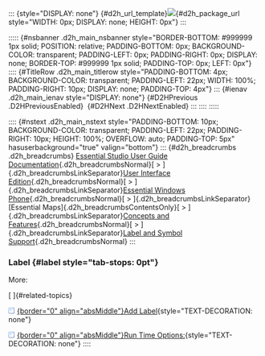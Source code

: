 ::: {style="DISPLAY: none"}
[](ms-xhelp:///?Id=d2h_url_template){#d2h_url_template}![](!package_url!){#d2h_package_url style="WIDTH: 0px; DISPLAY: none; HEIGHT: 0px"}
:::

::::: {#nsbanner .d2h_main_nsbanner style="BORDER-BOTTOM: #999999 1px solid; POSITION: relative; PADDING-BOTTOM: 0px; BACKGROUND-COLOR: transparent; PADDING-LEFT: 0px; PADDING-RIGHT: 0px; DISPLAY: none; BORDER-TOP: #999999 1px solid; PADDING-TOP: 0px; LEFT: 0px"}
:::: {#TitleRow .d2h_main_titlerow style="PADDING-BOTTOM: 4px; BACKGROUND-COLOR: transparent; PADDING-LEFT: 22px; WIDTH: 100%; PADDING-RIGHT: 10px; DISPLAY: none; PADDING-TOP: 4px"}
::: {#ienav .d2h_main_ienav style="DISPLAY: none"}
[](ms-xhelp:///?Id=b68e11e7-5bf7-4b29-924c-1fdff0feaaa7){#D2HPrevious .D2HPreviousEnabled}  [](ms-xhelp:///?Id=3d662315-152b-4a97-bce4-02420f634238){#D2HNext .D2HNextEnabled}
:::
::::
:::::

:::: {#nstext .d2h_main_nstext style="PADDING-BOTTOM: 10px; BACKGROUND-COLOR: transparent; PADDING-LEFT: 22px; PADDING-RIGHT: 10px; HEIGHT: 100%; OVERFLOW: auto; PADDING-TOP: 5px" hasuserbackground="true" valign="bottom"}
::: {#d2h_breadcrumbs .d2h_breadcrumbs}
[Essential Studio User Guide Documentation](ms-xhelp:///?Id=12457748-09e3-4d74-a240-8e049cedf030){.d2h_breadcrumbsNormal}[ \> ]{.d2h_breadcrumbsLinkSeparator}[User Interface Edition](ms-xhelp:///?Id=c29296b7-531c-413b-a0ec-488ca1f7f669){.d2h_breadcrumbsNormal}[ \> ]{.d2h_breadcrumbsLinkSeparator}[Essential Windows Phone](ms-xhelp:///?Id=5ea1999c-4eff-4775-b84e-407dc825f555){.d2h_breadcrumbsNormal}[ \> ]{.d2h_breadcrumbsLinkSeparator}[Essential Maps]{.d2h_breadcrumbsContentsOnly}[ \> ]{.d2h_breadcrumbsLinkSeparator}[Concepts and Features](ms-xhelp:///?Id=fe4335c8-1cb6-47a4-a6f3-e9bc318bba8d){.d2h_breadcrumbsNormal}[ \> ]{.d2h_breadcrumbsLinkSeparator}[Label and Symbol Support](ms-xhelp:///?Id=8cca4119-5a06-4428-9dd5-1eec536eaa4e){.d2h_breadcrumbsNormal}
:::

### Label {#label style="tab-stops: 0pt"}

More:

[ ]{#related-topics}

[![](button.gif){border="0" align="absMiddle"}Add Label](ms-xhelp:///?Id=206610d5-7e8c-414a-9f14-8d7eaa16c683){style="TEXT-DECORATION: none"}

[![](button.gif){border="0" align="absMiddle"}Run Time Options:](ms-xhelp:///?Id=5e5554dc-14c2-4c5e-a542-419de7f81491){style="TEXT-DECORATION: none"}
::::
